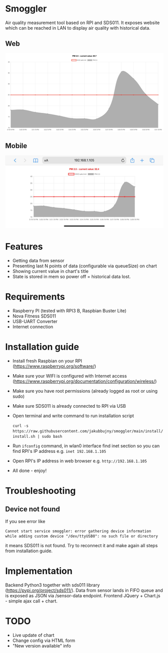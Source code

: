 # Smoggler
Air quality measurement tool based on RPI and SDS011. It exposes website which can be reached
in LAN to display air quality with historical data.

## Web
![alt text](https://github.com/jakubbujny/smoggler/blob/main/readme/web.png?raw=true)

## Mobile
![alt text](https://github.com/jakubbujny/smoggler/blob/main/readme/mobile.jpg?raw=true)

# Features
* Getting data from sensor
* Presenting last N points of data (configurable via queueSize) on chart
* Showing current value in chart's title
* State is stored in mem so power off = historical data lost.

# Requirements
* Raspberry PI (tested with RPI3 B, Raspbian Buster Lite)
* Nova Fitness SDS011 
* USB-UART Converter
* Internet connection 

# Installation guide

* Install fresh Raspbian on your RPI (https://www.raspberrypi.org/software/)
* Make sure your WIFI is configured with Internet access (https://www.raspberrypi.org/documentation/configuration/wireless/)
* Make sure you have root permissions (already logged as root or using sudo)
* Make sure SDS011 is already connected to RPI via USB  
* Open terminal and write command to run installation script
  
  ```curl -s https://raw.githubusercontent.com/jakubbujny/smoggler/main/install/install.sh | sudo bash```
* Run `ifconfig` command, in wlan0 interface find inet section so you can find RPI's IP address e.g. `inet 192.168.1.105`
* Open RPI's IP address in web browser e.g. `http://192.168.1.105`
* All done - enjoy!

# Troubleshooting

## Device not found
If you see error like
```
Cannot start service smoggler: error gathering device information while adding custom device "/dev/ttyUSB0": no such file or directory
```
it means SDS011 is not found. Try to reconnect it and make again all steps from installation guide.

# Implementation
Backend Python3 together with sds011 library (https://pypi.org/project/sds011/).
Data from sensor lands in FIFO queue and is exposed as JSON via /sensor-data endpoint.
Frontend JQuery + Chart.js - simple ajax call + chart.

# TODO
* Live update of chart
* Change config via HTML form
* "New version available" info
